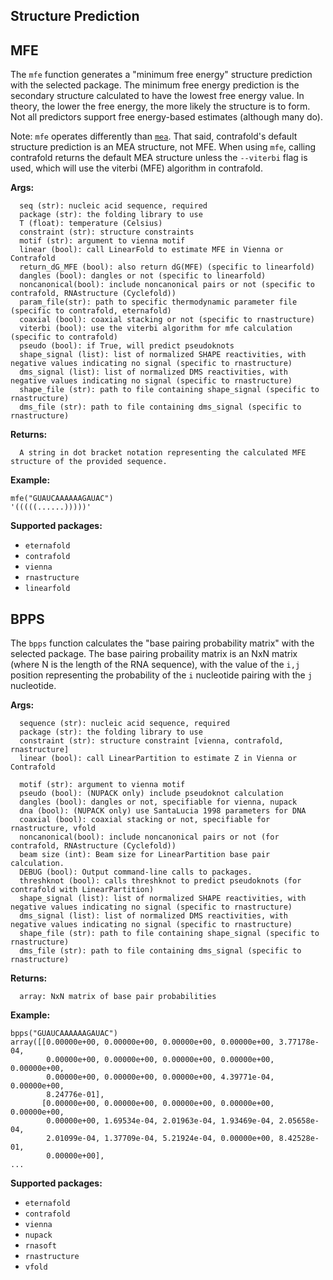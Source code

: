 
## Structure Prediction

## MFE
The `mfe` function generates a "minimum free energy" structure prediction with the selected package. The minimum free energy prediction is the secondary structure calculated to have the lowest free energy value. In theory, the lower the free energy, the more likely the structure is to form. Not all predictors support free energy-based estimates (although many do). 

Note: `mfe` operates differently than [`mea`](#mea). That said, contrafold's default structure prediction is an MEA structure, not MFE. When using `mfe`, calling contrafold returns the default MEA structure unless the `--viterbi` flag is used, which will use the viterbi (MFE) algorithm in contrafold. 


**Args:**
```
  seq (str): nucleic acid sequence, required
  package (str): the folding library to use
  T (float): temperature (Celsius)
  constraint (str): structure constraints
  motif (str): argument to vienna motif 
  linear (bool): call LinearFold to estimate MFE in Vienna or Contrafold
  return_dG_MFE (bool): also return dG(MFE) (specific to linearfold)
  dangles (bool): dangles or not (specific to linearfold)
  noncanonical(bool): include noncanonical pairs or not (specific to contrafold, RNAstructure (Cyclefold))
  param_file(str): path to specific thermodynamic parameter file (specific to contrafold, eternafold)
  coaxial (bool): coaxial stacking or not (specific to rnastructure)
  viterbi (bool): use the viterbi algorithm for mfe calculation (specific to contrafold)
  pseudo (bool): if True, will predict pseudoknots
  shape_signal (list): list of normalized SHAPE reactivities, with negative values indicating no signal (specific to rnastructure)
  dms_signal (list): list of normalized DMS reactivities, with negative values indicating no signal (specific to rnastructure)
  shape_file (str): path to file containing shape_signal (specific to rnastructure)
  dms_file (str): path to file containing dms_signal (specific to rnastructure)
```

**Returns:**
```
  A string in dot bracket notation representing the calculated MFE structure of the provided sequence.
```

**Example:** 
```
mfe("GUAUCAAAAAAGAUAC")
'(((((......)))))'
```

**Supported packages:**
- `eternafold`
- `contrafold`
- `vienna`
- `rnastructure`
- `linearfold`

## BPPS
The `bpps` function calculates the "base pairing probability matrix" with the selected package. The base pairing probaility matrix is an NxN matrix (where N is the length of the RNA sequence), with the value of the `i,j` position representing the probability of the `i` nucleotide pairing with the `j` nucleotide.

**Args:**
```
  sequence (str): nucleic acid sequence, required
  package (str): the folding library to use
  constraint (str): structure constraint [vienna, contrafold, rnastructure]
  linear (bool): call LinearPartition to estimate Z in Vienna or Contrafold

  motif (str): argument to vienna motif
  pseudo (bool): (NUPACK only) include pseudoknot calculation
  dangles (bool): dangles or not, specifiable for vienna, nupack
  dna (bool): (NUPACK only) use SantaLucia 1998 parameters for DNA
  coaxial (bool): coaxial stacking or not, specifiable for rnastructure, vfold
  noncanonical(bool): include noncanonical pairs or not (for contrafold, RNAstructure (Cyclefold))
  beam size (int): Beam size for LinearPartition base pair calculation.
  DEBUG (bool): Output command-line calls to packages.
  threshknot (bool): calls threshknot to predict pseudoknots (for contrafold with LinearPartition)
  shape_signal (list): list of normalized SHAPE reactivities, with negative values indicating no signal (specific to rnastructure)
  dms_signal (list): list of normalized DMS reactivities, with negative values indicating no signal (specific to rnastructure)
  shape_file (str): path to file containing shape_signal (specific to rnastructure)
  dms_file (str): path to file containing dms_signal (specific to rnastructure)
```

**Returns:**
```
  array: NxN matrix of base pair probabilities
```

**Example:** 
```
bpps("GUAUCAAAAAAGAUAC")
array([[0.00000e+00, 0.00000e+00, 0.00000e+00, 0.00000e+00, 3.77178e-04,
        0.00000e+00, 0.00000e+00, 0.00000e+00, 0.00000e+00, 0.00000e+00,
        0.00000e+00, 0.00000e+00, 0.00000e+00, 4.39771e-04, 0.00000e+00,
        8.24776e-01],
       [0.00000e+00, 0.00000e+00, 0.00000e+00, 0.00000e+00, 0.00000e+00,
        0.00000e+00, 1.69534e-04, 2.01963e-04, 1.93469e-04, 2.05658e-04,
        2.01099e-04, 1.37709e-04, 5.21924e-04, 0.00000e+00, 8.42528e-01,
        0.00000e+00],
...
```

**Supported packages:**
- `eternafold`
- `contrafold`
- `vienna`
- `nupack`
- `rnasoft`
- `rnastructure`
- `vfold`